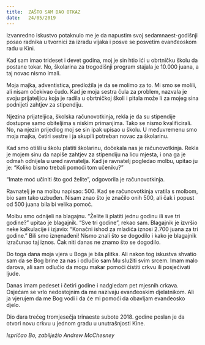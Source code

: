 ```yaml
---
title:  ZAŠTO SAM DAO OTKAZ
date:   24/05/2019
---
```


Izvanredno iskustvo potaknulo me je da napustim svoj sedamnaest-godišnji posao radnika u tvornici za izradu vijaka i posve se posvetim evanđeoskom radu u Kini.

Kad sam imao trideset i devet godina, moj je sin htio ići u obrtničku školu da postane tokar. No, školarina za trogodišnji program stajala je 10.000 juana, a taj novac nismo imali.

Moja majka, adventistica, predložila je da se molimo za to. Mi smo se molili, ali nisam očekivao čudo. Kad je moja sestra čula za problem, nazvala je svoju prijateljicu koja je radila u obrtničkoj školi i pitala može li za mojeg sina podnijeti zahtjev za stipendiju.

Njezina prijateljica, školska računovotkinja, rekla je da su stipendije dostupne samo obiteljima s niskim primanjima. Tako se nismo kvalificirali. No, na njezin prijedlog moj se sin ipak upisao u školu. U međuvremenu smo moja majka, četiri sestre i ja skupili potreban novac za školarinu.

Kad smo otišli u školu platiti školarinu, dočekala nas je računovotkinja. Rekla je mojem sinu da napiše zahtjev za stipendiju na licu mjesta, i ona ga je odmah odnijela u ured ravnatelja. Kad je ravnatelj pogledao molbu, upitao ju je: “Koliko bismo trebali pomoći tom učeniku?”

“Imate moć učiniti što god želite”, odgovorila je računovotkinja.

Ravnatelj je na molbu napisao: 500. Kad se računovotkinja vratila s molbom, bio sam tako uzbuđen. Nisam znao što je značilo onih 500, ali čak i popust od 500 juana bila bi velika pomoć.

Molbu smo odnijeli na blagajnu. “Želite li platiti jednu godinu ili sve tri godine?” upitao je blagajnik. “Sve tri godine”, rekao sam. Blagajnik je izvršio neke kalkulacije i izjavio: “Konačni ishod za mladića iznosi 2.700 juana za tri godine.” Bili smo iznenađeni! Nismo znali što se dogodilo i kako je blagajnik izračunao taj iznos. Čak niti danas ne znamo što se dogodilo.

Do toga dana moja vjera u Boga je bila plitka. Ali nakon tog iskustva shvatio sam da se Bog brine za nas i odlučio sam Mu služiti svim srcem. Imam malo darova, ali sam odlučio da mogu makar pomoći čistiti crkvu ili posjećivati ljude.

Danas imam pedeset i četiri godine i nadgledam pet mjesnih crkava. Osjećam se vrlo nedostojnim da me nazivaju evanđeoskim djelatnikom. Ali ja vjerujem da me Bog vodi i da će mi pomoći da obavljam evanđeosko djelo.

Dio dara trećeg tromjesečja trinaeste subote 2018. godine poslan je da otvori novu crkvu u jednom gradu u unutrašnjosti Kine.

*Ispričao Bo, zabilježio Andrew McChesney*
